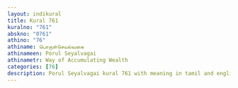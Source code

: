 ```yaml
---
layout: indikural
title: Kural 761
kuralno: "761"
abskno: "0761"
athino: "76"
athiname: பொருள்செயல்வகை
athinameen: Porul Seyalvagai
athinametr: Way of Accumulating Wealth
categories: [76]
description: Porul Seyalvagai kural 761 with meaning in tamil and english 
---
```


